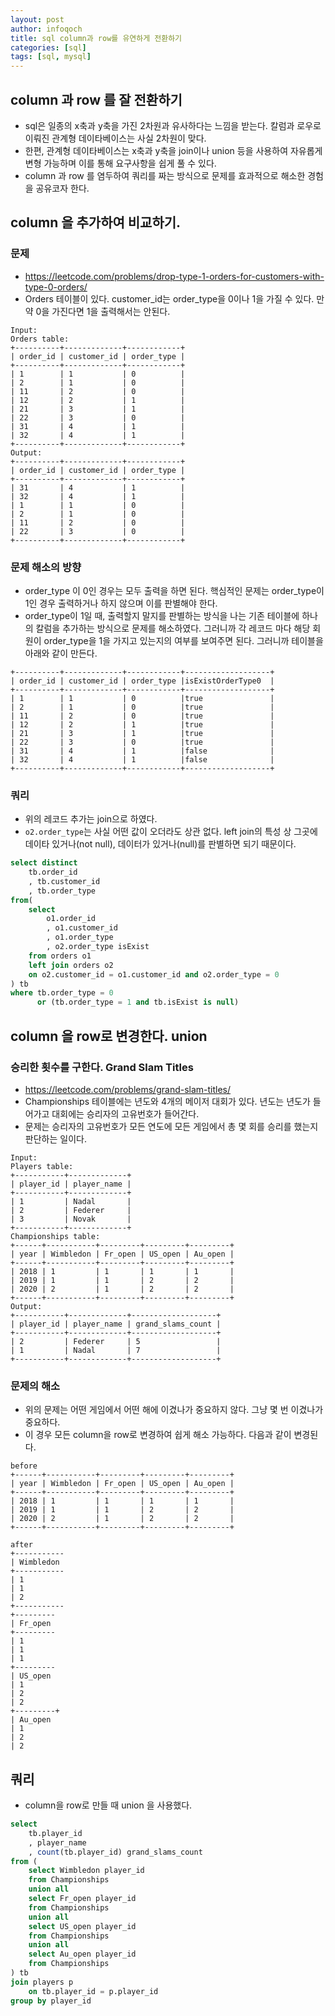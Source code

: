 ```yaml
---
layout: post
author: infoqoch
title: sql column과 row를 유연하게 전환하기
categories: [sql]
tags: [sql, mysql]
---
```


## column 과 row 를 잘 전환하기
- sql은 일종의 x축과 y축을 가진 2차원과 유사하다는 느낌을 받는다. 칼럼과 로우로 이뤄진 관계형 데이타베이스는 사실 2차원이 맞다.
- 한편, 관계형 데이타베이스는 x축과 y축을 join이나 union 등을 사용하여 자유롭게 변형 가능하며 이를 통해 요구사항을 쉽게 풀 수 있다. 
- column 과 row 를 염두하여 쿼리를 짜는 방식으로 문제를 효과적으로 해소한 경험을 공유코자 한다. 

## column 을 추가하여 비교하기.

### 문제 
- https://leetcode.com/problems/drop-type-1-orders-for-customers-with-type-0-orders/
- Orders 테이블이 있다. customer_id는 order_type을 0이나 1을 가질 수 있다. 만약 0을 가진다면 1을 출력해서는 안된다. 

``` text
Input: 
Orders table:
+----------+-------------+------------+
| order_id | customer_id | order_type |
+----------+-------------+------------+
| 1        | 1           | 0          |
| 2        | 1           | 0          |
| 11       | 2           | 0          |
| 12       | 2           | 1          |
| 21       | 3           | 1          |
| 22       | 3           | 0          |
| 31       | 4           | 1          |
| 32       | 4           | 1          |
+----------+-------------+------------+
Output: 
+----------+-------------+------------+
| order_id | customer_id | order_type |
+----------+-------------+------------+
| 31       | 4           | 1          |
| 32       | 4           | 1          |
| 1        | 1           | 0          |
| 2        | 1           | 0          |
| 11       | 2           | 0          |
| 22       | 3           | 0          |
+----------+-------------+------------+
```

### 문제 해소의 방향
- order_type 이 0인 경우는 모두 출력을 하면 된다. 핵심적인 문제는 order_type이 1인 경우 출력하거나 하지 않으며 이를 판별해야 한다. 
- order_type이 1일 때, 출력할지 말지를 판별하는 방식을 나는 기존 테이블에 하나의 칼럼을 추가하는 방식으로 문제를 해소하였다. 그러니까 각 레코드 마다 해당 회원이 order_type을 1을 가지고 있는지의 여부를 보여주면 된다. 그러니까 테이블을 아래와 같이 만든다. 

```text
+----------+-------------+------------+-------------------+
| order_id | customer_id | order_type |isExistOrderType0  |
+----------+-------------+------------+-------------------+
| 1        | 1           | 0          |true               |
| 2        | 1           | 0          |true               |
| 11       | 2           | 0          |true               |
| 12       | 2           | 1          |true               |
| 21       | 3           | 1          |true               |
| 22       | 3           | 0          |true               |
| 31       | 4           | 1          |false              |
| 32       | 4           | 1          |false              |
+----------+-------------+------------+-------------------+
```

### 쿼리
- 위의 레코드 추가는 join으로 하였다. 
- `o2.order_type`는 사실 어떤 값이 오더라도 상관 없다. left join의 특성 상 그곳에 데이타 있거나(not null), 데이터가 있거나(null)를 판별하면 되기 때문이다. 

```sql
select distinct
    tb.order_id 
    , tb.customer_id 
    , tb.order_type
from(
    select 
        o1.order_id 
        , o1.customer_id
        , o1.order_type
        , o2.order_type isExist
    from orders o1
    left join orders o2
    on o2.customer_id = o1.customer_id and o2.order_type = 0
) tb 
where tb.order_type = 0
      or (tb.order_type = 1 and tb.isExist is null)
```


## column 을 row로 변경한다. union

### 승리한 횟수를 구한다. Grand Slam Titles
- https://leetcode.com/problems/grand-slam-titles/
- Championships 테이블에는 년도와 4개의 메이저 대회가 있다. 년도는 년도가 들어가고 대회에는 승리자의 고유번호가 들어간다. 
- 문제는 승리자의 고유번호가 모든 연도에 모든 게임에서 총 몇 회를 승리를 했는지 판단하는 일이다. 

```test
Input: 
Players table:
+-----------+-------------+
| player_id | player_name |
+-----------+-------------+
| 1         | Nadal       |
| 2         | Federer     |
| 3         | Novak       |
+-----------+-------------+
Championships table:
+------+-----------+---------+---------+---------+
| year | Wimbledon | Fr_open | US_open | Au_open |
+------+-----------+---------+---------+---------+
| 2018 | 1         | 1       | 1       | 1       |
| 2019 | 1         | 1       | 2       | 2       |
| 2020 | 2         | 1       | 2       | 2       |
+------+-----------+---------+---------+---------+
Output: 
+-----------+-------------+-------------------+
| player_id | player_name | grand_slams_count |
+-----------+-------------+-------------------+
| 2         | Federer     | 5                 |
| 1         | Nadal       | 7                 |
+-----------+-------------+-------------------+
```

### 문제의 해소
- 위의 문제는 어떤 게임에서 어떤 해에 이겼나가 중요하지 않다. 그냥 몇 번 이겼나가 중요하다. 
- 이 경우 모든 column을 row로 변경하여 쉽게 해소 가능하다. 다음과 같이 변경된다. 

```text
before
+------+-----------+---------+---------+---------+
| year | Wimbledon | Fr_open | US_open | Au_open |
+------+-----------+---------+---------+---------+
| 2018 | 1         | 1       | 1       | 1       |
| 2019 | 1         | 1       | 2       | 2       |
| 2020 | 2         | 1       | 2       | 2       |
+------+-----------+---------+---------+---------+

after
+-----------
| Wimbledon 
+-----------
| 1         
| 1         
| 2         
+-----------
+---------
| Fr_open 
+---------
| 1       
| 1       
| 1       
+---------
| US_open 
| 1       
| 2       
| 2       
+---------+
| Au_open 
| 1       
| 2       
| 2       
```

## 쿼리
- column을 row로 만들 때 union 을 사용했다. 

```sql
select 
    tb.player_id
    , player_name
    , count(tb.player_id) grand_slams_count
from (
    select Wimbledon player_id
    from Championships 
    union all
    select Fr_open player_id
    from Championships 
    union all
    select US_open player_id
    from Championships 
    union all
    select Au_open player_id
    from Championships 
) tb
join players p
    on tb.player_id = p.player_id
group by player_id
```